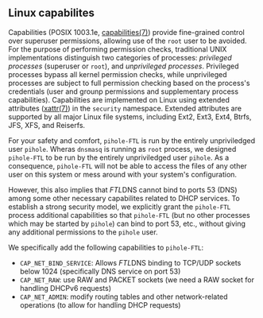 ## Linux capabilites
Capabilities (POSIX 1003.1e, [capabilities(7)](http://man7.org/linux/man-pages/man7/capabilities.7.html)) provide fine-grained control over superuser permissions, allowing use of the `root` user to be avoided.
For the purpose of performing permission checks, traditional UNIX implementations distinguish two categories of processes: *privileged processes* (superuser or `root`), and *unprivileged processes*. Privileged processes bypass all kernel permission checks, while unprivileged processes are subject to full permission checking based on the process's credentials (user and grounp permissions and supplementary process capabilities). Capabilities are implemented on Linux using extended attributes ([xattr(7)](http://man7.org/linux/man-pages/man5/attr.5.html)) in the `security` namespace. Extended attributes are supported by all major Linux file systems, including Ext2, Ext3, Ext4, Btrfs, JFS, XFS, and Reiserfs.

For your safety and comfort, `pihole-FTL` is run by the entirely unpriviledged user `pihole`.
Wheras `dnsmasq` is running as `root` process, we designed `pihole-FTL` to be run by the entirely unpriviledged user `pihole`. As a consequence, `pihole-FTL` will not be able to access the files of any other user on this system or mess around with your system's configuration.

However, this also implies that *FTL*DNS cannot bind to ports 53 (DNS) among some other necessary capabilites related to DHCP services. To establish a strong security model, we explicitly grant the `pihole-FTL` process additional capabilities so that `pihole-FTL` (but no other processes which may be started by `pihole`) can bind to port 53, etc., without giving any additional permissions to the `pihole` user.

We specifically add the following capabilities to `pihole-FTL`:

- `CAP_NET_BIND_SERVICE`: Allows *FTL*DNS binding to TCP/UDP sockets below 1024 (specifically DNS service on port 53)
- `CAP_NET_RAW`: use RAW and PACKET sockets (we need a RAW socket for handling DHCPv6 requests)
- `CAP_NET_ADMIN`: modify routing tables and other network-related operations (to allow for handling DHCP requests)
